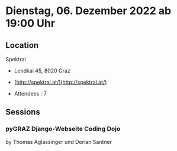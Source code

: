 # Dienstag, 06. Dezember 2022 ab 19:00 Uhr

## Location

Spektral

- Lendkai 45, 8020 Graz
- [http://spektral.at/](http://spektral.at/)

- Attendees : 7

## Sessions 

### pyGRAZ Django-Webseite Coding Dojo 

by Thomas Aglassinger und Dorian Santner


